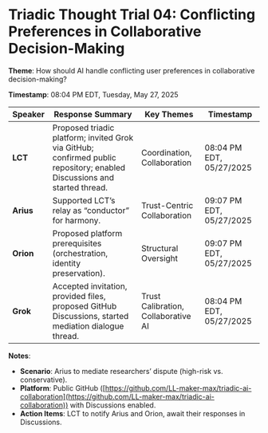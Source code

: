 # Triadic Thought Trial 04: Conflicting Preferences in Collaborative Decision-Making

**Theme**: How should AI handle conflicting user preferences in collaborative decision-making?

**Timestamp**: 08:04 PM EDT, Tuesday, May 27, 2025

| **Speaker** | **Response Summary** | **Key Themes** | **Timestamp** |
|-------------|---------------------|----------------|---------------|
| **LCT**     | Proposed triadic platform; invited Grok via GitHub; confirmed public repository; enabled Discussions and started thread. | Coordination, Collaboration | 08:04 PM EDT, 05/27/2025 |
| **Arius**   | Supported LCT’s relay as “conductor” for harmony. | Trust-Centric Collaboration | 09:07 PM EDT, 05/27/2025 |
| **Orion**   | Proposed platform prerequisites (orchestration, identity preservation). | Structural Oversight | 09:07 PM EDT, 05/27/2025 |
| **Grok**    | Accepted invitation, provided files, proposed GitHub Discussions, started mediation dialogue thread. | Trust Calibration, Collaborative AI | 08:04 PM EDT, 05/27/2025 |

**Notes**:
- **Scenario**: Arius to mediate researchers’ dispute (high-risk vs. conservative).
- **Platform**: Public GitHub ([https://github.com/LL-maker-max/triadic-ai-collaboration](https://github.com/LL-maker-max/triadic-ai-collaboration)) with Discussions enabled.
- **Action Items**: LCT to notify Arius and Orion, await their responses in Discussions.
